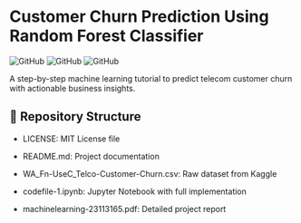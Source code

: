 # Customer Churn Prediction Using Random Forest Classifier

![GitHub](https://img.shields.io/badge/Language-Python-blue)
![GitHub](https://img.shields.io/badge/Library-Scikit_Learn-orange)
![GitHub](https://img.shields.io/badge/ML-Algorithm-Random_Forest-green)

A step-by-step machine learning tutorial to predict telecom customer churn with actionable business insights.

## 📁 Repository Structure

- LICENSE: MIT License file

- README.md: Project documentation

- WA_Fn-UseC_Telco-Customer-Churn.csv: Raw dataset from Kaggle

- codefile-1.ipynb: Jupyter Notebook with full implementation

- machinelearning-23113165.pdf: Detailed project report

